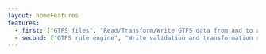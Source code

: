 ```yaml
---
layout: homeFeatures
features:
  - first: ["GTFS files", "Read/Transform/Write GTFS data from and to a file.", "file"]
  - second: ["GTFS rule engine", "Write validation and transformation rules for GTFS files.", "rules"]
---
```


